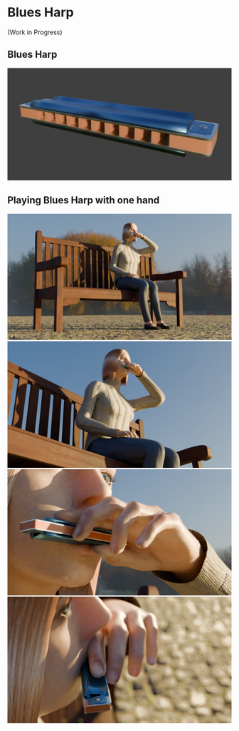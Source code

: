# Blues Harp

(Work in Progress)

## Blues Harp

<img src="bluesharp.jpg" width=600>

## Playing Blues Harp with one hand

<img src="test/Camera1.png" width=600>

<img src="test/Camera2.png" width=600>

<img src="test/Camera3.png" width=600>

<img src="test/Camera4.png" width=600>
